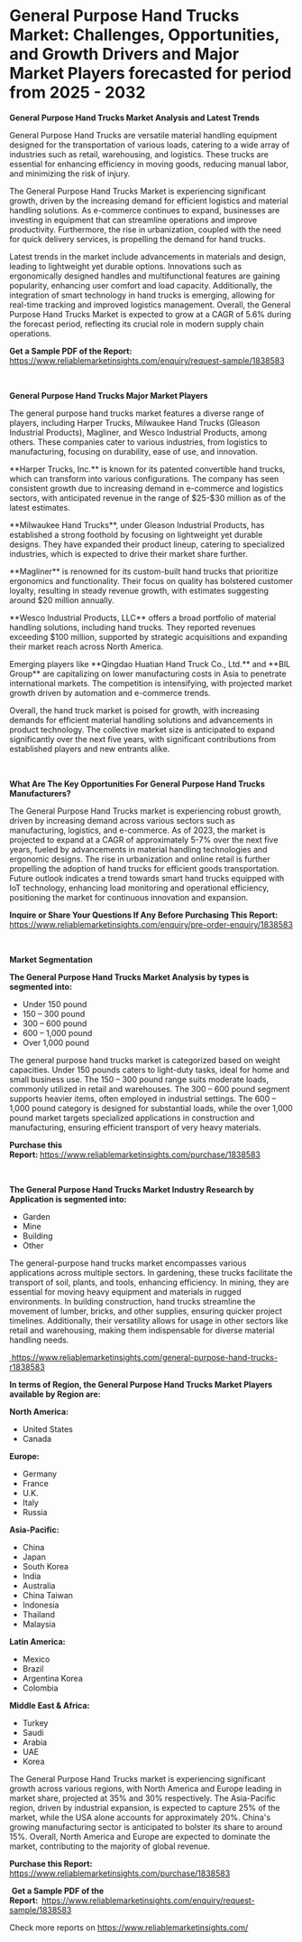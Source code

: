 <p><h1>General Purpose Hand Trucks Market: Challenges, Opportunities, and Growth Drivers and Major Market Players forecasted for period from 2025 - 2032</h1></p><p><strong>General Purpose Hand Trucks Market Analysis and Latest Trends</strong></p>
<p><p>General Purpose Hand Trucks are versatile material handling equipment designed for the transportation of various loads, catering to a wide array of industries such as retail, warehousing, and logistics. These trucks are essential for enhancing efficiency in moving goods, reducing manual labor, and minimizing the risk of injury.</p><p>The General Purpose Hand Trucks Market is experiencing significant growth, driven by the increasing demand for efficient logistics and material handling solutions. As e-commerce continues to expand, businesses are investing in equipment that can streamline operations and improve productivity. Furthermore, the rise in urbanization, coupled with the need for quick delivery services, is propelling the demand for hand trucks.</p><p>Latest trends in the market include advancements in materials and design, leading to lightweight yet durable options. Innovations such as ergonomically designed handles and multifunctional features are gaining popularity, enhancing user comfort and load capacity. Additionally, the integration of smart technology in hand trucks is emerging, allowing for real-time tracking and improved logistics management. Overall, the General Purpose Hand Trucks Market is expected to grow at a CAGR of 5.6% during the forecast period, reflecting its crucial role in modern supply chain operations.</p></p>
<p><strong>Get a Sample PDF of the Report:&nbsp;</strong> <a href="https://www.reliablemarketinsights.com/enquiry/request-sample/1838583?utm_campaign=2625&utm_medium=2&utm_source=Github&utm_content=ia&utm_term=28022025&utm_id=general-purpose-hand-trucks">https://www.reliablemarketinsights.com/enquiry/request-sample/1838583</a></p>
<p>&nbsp;</p>
<p><strong>General Purpose Hand Trucks Major Market Players</strong></p>
<p><p>The general purpose hand trucks market features a diverse range of players, including Harper Trucks, Milwaukee Hand Trucks (Gleason Industrial Products), Magliner, and Wesco Industrial Products, among others. These companies cater to various industries, from logistics to manufacturing, focusing on durability, ease of use, and innovation.</p><p>**Harper Trucks, Inc.** is known for its patented convertible hand trucks, which can transform into various configurations. The company has seen consistent growth due to increasing demand in e-commerce and logistics sectors, with anticipated revenue in the range of $25-$30 million as of the latest estimates.</p><p>**Milwaukee Hand Trucks**, under Gleason Industrial Products, has established a strong foothold by focusing on lightweight yet durable designs. They have expanded their product lineup, catering to specialized industries, which is expected to drive their market share further.</p><p>**Magliner** is renowned for its custom-built hand trucks that prioritize ergonomics and functionality. Their focus on quality has bolstered customer loyalty, resulting in steady revenue growth, with estimates suggesting around $20 million annually.</p><p>**Wesco Industrial Products, LLC** offers a broad portfolio of material handling solutions, including hand trucks. They reported revenues exceeding $100 million, supported by strategic acquisitions and expanding their market reach across North America.</p><p>Emerging players like **Qingdao Huatian Hand Truck Co., Ltd.** and **BIL Group** are capitalizing on lower manufacturing costs in Asia to penetrate international markets. The competition is intensifying, with projected market growth driven by automation and e-commerce trends.</p><p>Overall, the hand truck market is poised for growth, with increasing demands for efficient material handling solutions and advancements in product technology. The collective market size is anticipated to expand significantly over the next five years, with significant contributions from established players and new entrants alike.</p></p>
<p>&nbsp;</p>
<p><strong>What Are The Key Opportunities For General Purpose Hand Trucks Manufacturers?</strong></p>
<p><p>The General Purpose Hand Trucks market is experiencing robust growth, driven by increasing demand across various sectors such as manufacturing, logistics, and e-commerce. As of 2023, the market is projected to expand at a CAGR of approximately 5-7% over the next five years, fueled by advancements in material handling technologies and ergonomic designs. The rise in urbanization and online retail is further propelling the adoption of hand trucks for efficient goods transportation. Future outlook indicates a trend towards smart hand trucks equipped with IoT technology, enhancing load monitoring and operational efficiency, positioning the market for continuous innovation and expansion.</p></p>
<p><strong>Inquire or Share Your Questions If Any Before Purchasing This Report:</strong> <a href="https://www.reliablemarketinsights.com/enquiry/pre-order-enquiry/1838583?utm_campaign=2625&utm_medium=2&utm_source=Github&utm_content=ia&utm_term=28022025&utm_id=general-purpose-hand-trucks">https://www.reliablemarketinsights.com/enquiry/pre-order-enquiry/1838583</a></p>
<p>&nbsp;</p>
<p><strong>Market Segmentation</strong></p>
<p><strong>The General Purpose Hand Trucks Market Analysis by types is segmented into:</strong></p>
<p><ul><li>Under 150 pound</li><li>150 – 300 pound</li><li>300 – 600 pound</li><li>600 – 1,000 pound</li><li>Over 1,000 pound</li></ul></p>
<p><p>The general purpose hand trucks market is categorized based on weight capacities. Under 150 pounds caters to light-duty tasks, ideal for home and small business use. The 150 – 300 pound range suits moderate loads, commonly utilized in retail and warehouses. The 300 – 600 pound segment supports heavier items, often employed in industrial settings. The 600 – 1,000 pound category is designed for substantial loads, while the over 1,000 pound market targets specialized applications in construction and manufacturing, ensuring efficient transport of very heavy materials.</p></p>
<p><strong>Purchase this Report:&nbsp;</strong><a href="https://www.reliablemarketinsights.com/purchase/1838583?utm_campaign=2625&utm_medium=2&utm_source=Github&utm_content=ia&utm_term=28022025&utm_id=general-purpose-hand-trucks">https://www.reliablemarketinsights.com/purchase/1838583</a></p>
<p>&nbsp;</p>
<p><strong>The General Purpose Hand Trucks Market Industry Research by Application is segmented into:</strong></p>
<p><ul><li>Garden</li><li>Mine</li><li>Building</li><li>Other</li></ul></p>
<p><p>The general-purpose hand trucks market encompasses various applications across multiple sectors. In gardening, these trucks facilitate the transport of soil, plants, and tools, enhancing efficiency. In mining, they are essential for moving heavy equipment and materials in rugged environments. In building construction, hand trucks streamline the movement of lumber, bricks, and other supplies, ensuring quicker project timelines. Additionally, their versatility allows for usage in other sectors like retail and warehousing, making them indispensable for diverse material handling needs.</p></p>
<p><a href="https://www.reliablemarketinsights.com/general-purpose-hand-trucks-r1838583?utm_campaign=2625&utm_medium=2&utm_source=Github&utm_content=ia&utm_term=28022025&utm_id=general-purpose-hand-trucks">&nbsp;https://www.reliablemarketinsights.com/general-purpose-hand-trucks-r1838583</a></p>
<p><strong>In terms of Region, the General Purpose Hand Trucks Market Players available by Region are:</strong></p>
<p>
    <p> <strong> North America: </strong>
        <ul>
            <li>United States</li>
            <li>Canada</li>
        </ul>
        </p> 
    <p> <strong> Europe: </strong>
        <ul>
            <li>Germany</li>
            <li>France</li>
            <li>U.K.</li>
            <li>Italy</li>
            <li>Russia</li>
        </ul>
        </p> 
    <p> <strong> Asia-Pacific: </strong>
        <ul>
            <li>China</li>
            <li>Japan</li>
            <li>South Korea</li>
            <li>India</li>
            <li>Australia</li>
            <li>China Taiwan</li>
            <li>Indonesia</li>
            <li>Thailand</li>
            <li>Malaysia</li>
        </ul>
        </p> 
    <p> <strong> Latin America: </strong>
        <ul>
            <li>Mexico</li>
            <li>Brazil</li>
            <li>Argentina Korea</li>
            <li>Colombia</li>
        </ul>
        </p> 
    <p> <strong> Middle East & Africa: </strong>
        <ul>
            <li>Turkey</li>
            <li>Saudi</li>
            <li>Arabia</li>
            <li>UAE</li>
            <li>Korea</li>
        </ul>
    </p>
    </p>
<p><p>The General Purpose Hand Trucks market is experiencing significant growth across various regions, with North America and Europe leading in market share, projected at 35% and 30% respectively. The Asia-Pacific region, driven by industrial expansion, is expected to capture 25% of the market, while the USA alone accounts for approximately 20%. China's growing manufacturing sector is anticipated to bolster its share to around 15%. Overall, North America and Europe are expected to dominate the market, contributing to the majority of global revenue.</p></p>
<p><strong>Purchase this Report: </strong><a href="https://www.reliablemarketinsights.com/purchase/1838583?utm_campaign=2625&utm_medium=2&utm_source=Github&utm_content=ia&utm_term=28022025&utm_id=general-purpose-hand-trucks">https://www.reliablemarketinsights.com/purchase/1838583</a></p>
<p>&nbsp;<strong>Get a Sample PDF of the Report:&nbsp;&nbsp;</strong><a href="https://www.reliablemarketinsights.com/enquiry/request-sample/1838583?utm_campaign=2625&utm_medium=2&utm_source=Github&utm_content=ia&utm_term=28022025&utm_id=general-purpose-hand-trucks">https://www.reliablemarketinsights.com/enquiry/request-sample/1838583</a></p>
<p><strong></strong></p>
<p>Check more reports on <a href="https://www.reliablemarketinsights.com/?utm_campaign=2625&utm_medium=2&utm_source=Github&utm_content=ia&utm_term=28022025&utm_id=general-purpose-hand-trucks">https://www.reliablemarketinsights.com/</a></p>